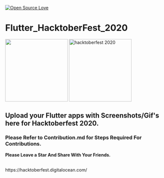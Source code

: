 [![Open Source Love](https://badges.frapsoft.com/os/v1/open-source.svg?v=102)](https://hacktoberfest.netlify.com/)&nbsp;
# Flutter_HacktoberFest_2020
<img src="assets/flutter-logo-sharing.png" height="200px"></img>
<img src="assets/h-dark-d1a5f262f5aa5936d3bc526365938d98f3946e669f6e2cd9ae1e7a848c57e351.svg" alt="hacktoberfest 2020" width="200px" height="200px"></img>
<h2>Upload your Flutter apps with Screenshots/Gif's here for Hacktoberfest 2020.</h2>
<h3>Please Refer to Contribution.md for Steps Required For Contributions.</h3>
<p><strong>Please Leave a Star And Share With Your Friends.</strong><p><br>
https://hacktoberfest.digitalocean.com/
